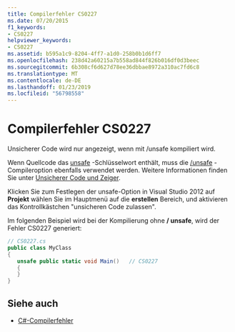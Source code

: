```yaml
---
title: Compilerfehler CS0227
ms.date: 07/20/2015
f1_keywords:
- CS0227
helpviewer_keywords:
- CS0227
ms.assetid: b595a1c9-8204-4ff7-a1d0-258b0b1d6ff7
ms.openlocfilehash: 238d42a60215a7b558ad844f826b016df0d3beec
ms.sourcegitcommit: 6b308cf6d627d78ee36dbbae8972a310ac7fd6c8
ms.translationtype: MT
ms.contentlocale: de-DE
ms.lasthandoff: 01/23/2019
ms.locfileid: "56798558"
---
```

# <a name="compiler-error-cs0227"></a>Compilerfehler CS0227

Unsicherer Code wird nur angezeigt, wenn mit /unsafe kompiliert wird.

Wenn Quellcode das [unsafe](../../csharp/language-reference/keywords/unsafe.md) -Schlüsselwort enthält, muss die [/unsafe](../../csharp/language-reference/compiler-options/unsafe-compiler-option.md) -Compileroption ebenfalls verwendet werden. Weitere Informationen finden Sie unter [Unsicherer Code und Zeiger](../../csharp/programming-guide/unsafe-code-pointers/index.md).

Klicken Sie zum Festlegen der unsafe-Option in Visual Studio 2012 auf **Projekt** wählen Sie im Hauptmenü auf die **erstellen** Bereich, und aktivieren das Kontrollkästchen "unsicheren Code zulassen".

Im folgenden Beispiel wird bei der Kompilierung ohne **/ unsafe**, wird der Fehler CS0227 generiert:

```csharp
// CS0227.cs
public class MyClass
{
   unsafe public static void Main()   // CS0227
   {
   }
}
```

## <a name="see-also"></a>Siehe auch

- [C#-Compilerfehler](../../csharp/language-reference/compiler-messages/index.md)
